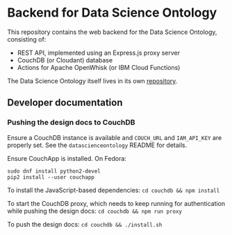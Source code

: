 # Backend for Data Science Ontology

This repository contains the web backend for the Data Science Ontology,
consisting of:
- REST API, implemented using an Express.js proxy server
- CouchDB (or Cloudant) database
- Actions for Apache OpenWhisk (or IBM Cloud Functions)

The Data Science Ontology itself lives in its own
[repository](https://github.com/ibm/datascienceontology).

## Developer documentation

### Pushing the design docs to CouchDB

Ensure a CouchDB instance is available and `COUCH_URL` and `IAM_API_KEY`
are properly set. See the `datascienceontology` README for details.

Ensure CouchApp is installed. On Fedora:

    sudo dnf install python2-devel
    pip2 install --user couchapp

To install the JavaScript-based dependencies: `cd couchdb && npm install`

To start the CouchDB proxy, which needs to keep running for authentication
while pushing the design docs:
`cd couchdb && npm run proxy`

To push the design docs: `cd couchdb && ./install.sh`
